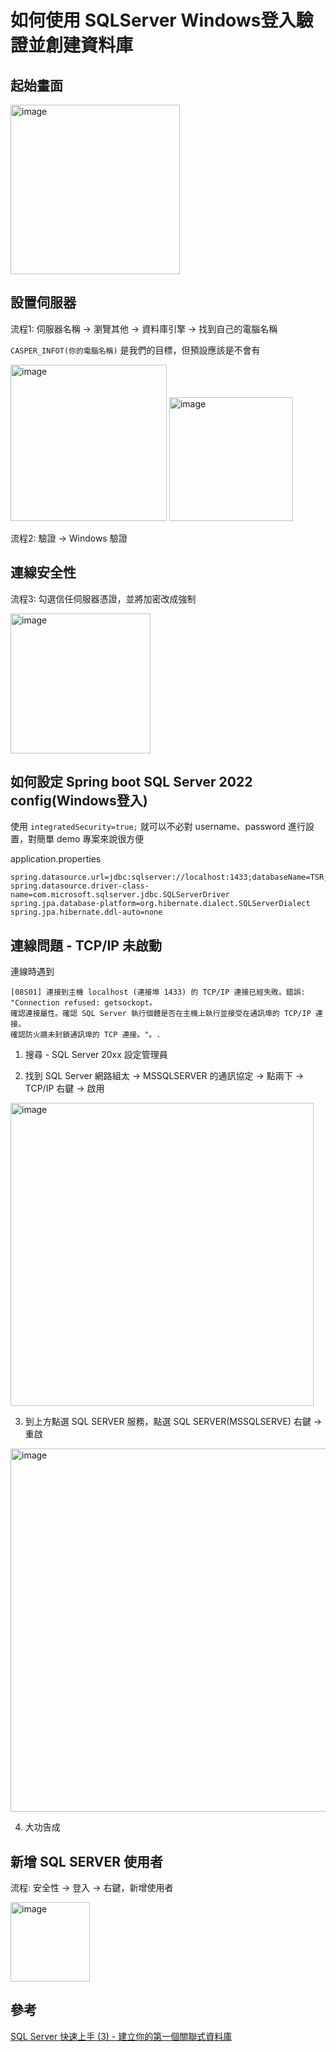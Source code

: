 # 如何使用 SQLServer Windows登入驗證並創建資料庫

## 起始畫面

<img width="271" alt="image" src="https://github.com/dacelo971130/learing/assets/83411220/ff823997-938f-4744-8a15-924116bfaa8b">

## 設置伺服器

流程1: 伺服器名稱 -> 瀏覽其他 -> 資料庫引擎 -> 找到自己的電腦名稱

`CASPER_INFOT(你的電腦名稱)` 是我們的目標，但預設應該是不會有

<img width="250" alt="image" src="https://github.com/dacelo971130/learing/assets/83411220/79b3ac33-eaa0-4dad-89a3-f09621d386e7">

<img width="198" alt="image" src="https://github.com/dacelo971130/learing/assets/83411220/3a4c01b1-e49e-44fa-ac96-125afd07cca7">

流程2: 驗證 -> Windows 驗證

## 連線安全性

流程3: 勾選信任伺服器憑證，並將加密改成強制

<img width="224" alt="image" src="https://github.com/dacelo971130/learing/assets/83411220/de3ee970-dd42-4565-b62d-9ee1e2ce99e5">

## 如何設定 Spring boot SQL Server 2022 config(Windows登入)

使用 `integratedSecurity=true;` 就可以不必對 username、password 進行設置，對簡單 demo 專案來說很方便

application.properties
```
spring.datasource.url=jdbc:sqlserver://localhost:1433;databaseName=TSR;integratedSecurity=true;
spring.datasource.driver-class-name=com.microsoft.sqlserver.jdbc.SQLServerDriver
spring.jpa.database-platform=org.hibernate.dialect.SQLServerDialect
spring.jpa.hibernate.ddl-auto=none
```

## 連線問題 - TCP/IP 未啟動

連線時遇到
```
[08S01] 連接到主機 localhost (連接埠 1433) 的 TCP/IP 連接已經失敗。錯誤: "Connection refused: getsockopt。
確認連接屬性。確認 SQL Server 執行個體是否在主機上執行並接受在通訊埠的 TCP/IP 連接。
確認防火牆未封鎖通訊埠的 TCP 連接。"。.
```

1. 搜尋 - SQL Server 20xx 設定管理員

2. 找到 SQL Server 網路組太 -> MSSQLSERVER 的通訊協定 -> 點兩下 -> TCP/IP 右鍵 -> 啟用
<img width="485" alt="image" src="https://github.com/dacelo971130/learing/assets/83411220/ce148767-c806-496f-a3fb-62505fc92c5c">

3. 到上方點選 SQL SERVER 服務，點選 SQL SERVER(MSSQLSERVE) 右鍵 -> 重啟

<img width="581" alt="image" src="https://github.com/dacelo971130/learing/assets/83411220/4a40db13-6e8d-43a2-adba-a9d2c9868847">

4. 大功告成

## 新增 SQL SERVER 使用者

流程: 安全性 -> 登入 -> 右鍵，新增使用者

<img width="127" alt="image" src="https://github.com/dacelo971130/learing/assets/83411220/653e6190-2bbf-4705-a6d6-7b447c39aa23">

## 參考

[SQL Server 快速上手 (3) - 建立你的第一個關聯式資料庫](https://devbricker.github.io/post/database/sql-server/sqlserverbasic3/)
